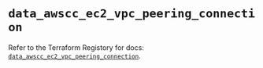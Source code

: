 # `data_awscc_ec2_vpc_peering_connection`

Refer to the Terraform Registory for docs: [`data_awscc_ec2_vpc_peering_connection`](https://registry.terraform.io/providers/hashicorp/awscc/0.70.0/docs/data-sources/ec2_vpc_peering_connection).
